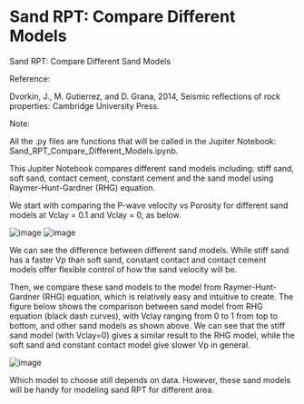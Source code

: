 # Sand RPT: Compare Different Models

Sand RPT: Compare Different Sand Models

Reference: 

Dvorkin, J., M. Gutierrez, and D. Grana, 2014, Seismic reflections of  rock properties: Cambridge University Press.

Note: 

All the .py files are functions that will be called in the Jupiter Notebook: Sand_RPT_Compare_Different_Models.ipynb.

This Jupiter Notebook compares different sand models including: stiff sand, soft sand, contact cement, constant cement and the sand model using Raymer-Hunt-Gardner (RHG) equation. 

We start with comparing the P-wave velocity vs Porosity for different sand models at Vclay = 0.1 and Vclay = 0, as below.

![image](https://github.com/user-attachments/assets/a61ff148-3e9a-4a01-af20-c3c11e7ca745)
![image](https://github.com/user-attachments/assets/e1906f87-a213-4537-98a6-28884cae4e8f)

We can see the difference between different sand models. While stiff sand has a faster Vp than soft sand, constant contact and contact cement models offer flexible control of how the sand velocity will be.

Then, we compare these sand models to the model from Raymer-Hunt-Gardner (RHG) equation, which is relatively easy and intuitive to create. The figure below shows the comparison between sand model from RHG equation (black dash curves), with Vclay ranging from 0 to 1 from top to bottom, and other sand models as shown above. We can see that the stiff sand model (with Vclay=0) gives a similar result to the RHG model, while the soft sand and constant contact model give slower Vp in general.

![image](https://github.com/user-attachments/assets/14079120-2e6a-40b1-a99d-fab6c013e8e1)

Which model to choose still depends on data. However, these sand models will be handy for modeling sand RPT for different area.
